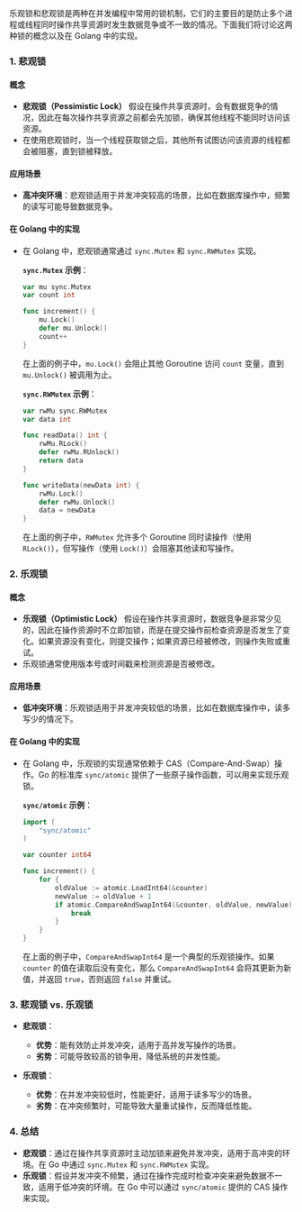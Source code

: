 乐观锁和悲观锁是两种在并发编程中常用的锁机制，它们的主要目的是防止多个进程或线程同时操作共享资源时发生数据竞争或不一致的情况。下面我们将讨论这两种锁的概念以及在 Golang 中的实现。

### 1. **悲观锁**

#### **概念**
- **悲观锁（Pessimistic Lock）** 假设在操作共享资源时，会有数据竞争的情况，因此在每次操作共享资源之前都会先加锁，确保其他线程不能同时访问该资源。
- 在使用悲观锁时，当一个线程获取锁之后，其他所有试图访问该资源的线程都会被阻塞，直到锁被释放。

#### **应用场景**
- **高冲突环境**：悲观锁适用于并发冲突较高的场景，比如在数据库操作中，频繁的读写可能导致数据竞争。

#### **在 Golang 中的实现**
- 在 Golang 中，悲观锁通常通过 `sync.Mutex` 和 `sync.RWMutex` 实现。

  **`sync.Mutex` 示例**：
  ```go
  var mu sync.Mutex
  var count int

  func increment() {
      mu.Lock()
      defer mu.Unlock()
      count++
  }
  ```

  在上面的例子中，`mu.Lock()` 会阻止其他 Goroutine 访问 `count` 变量，直到 `mu.Unlock()` 被调用为止。

  **`sync.RWMutex` 示例**：
  ```go
  var rwMu sync.RWMutex
  var data int

  func readData() int {
      rwMu.RLock()
      defer rwMu.RUnlock()
      return data
  }

  func writeData(newData int) {
      rwMu.Lock()
      defer rwMu.Unlock()
      data = newData
  }
  ```

  在上面的例子中，`RWMutex` 允许多个 Goroutine 同时读操作（使用 `RLock()`），但写操作（使用 `Lock()`）会阻塞其他读和写操作。

### 2. **乐观锁**

#### **概念**
- **乐观锁（Optimistic Lock）** 假设在操作共享资源时，数据竞争是非常少见的，因此在操作资源时不立即加锁，而是在提交操作前检查资源是否发生了变化。如果资源没有变化，则提交操作；如果资源已经被修改，则操作失败或重试。
- 乐观锁通常使用版本号或时间戳来检测资源是否被修改。

#### **应用场景**
- **低冲突环境**：乐观锁适用于并发冲突较低的场景，比如在数据库操作中，读多写少的情况下。

#### **在 Golang 中的实现**
- 在 Golang 中，乐观锁的实现通常依赖于 CAS（Compare-And-Swap）操作。Go 的标准库 `sync/atomic` 提供了一些原子操作函数，可以用来实现乐观锁。

  **`sync/atomic` 示例**：
  ```go
  import (
      "sync/atomic"
  )

  var counter int64

  func increment() {
      for {
          oldValue := atomic.LoadInt64(&counter)
          newValue := oldValue + 1
          if atomic.CompareAndSwapInt64(&counter, oldValue, newValue) {
              break
          }
      }
  }
  ```

  在上面的例子中，`CompareAndSwapInt64` 是一个典型的乐观锁操作。如果 `counter` 的值在读取后没有变化，那么 `CompareAndSwapInt64` 会将其更新为新值，并返回 `true`，否则返回 `false` 并重试。

### 3. **悲观锁 vs. 乐观锁**

- **悲观锁**：
  - **优势**：能有效防止并发冲突，适用于高并发写操作的场景。
  - **劣势**：可能导致较高的锁争用，降低系统的并发性能。

- **乐观锁**：
  - **优势**：在并发冲突较低时，性能更好，适用于读多写少的场景。
  - **劣势**：在冲突频繁时，可能导致大量重试操作，反而降低性能。

### 4. **总结**

- **悲观锁**：通过在操作共享资源时主动加锁来避免并发冲突，适用于高冲突的环境。在 Go 中通过 `sync.Mutex` 和 `sync.RWMutex` 实现。
- **乐观锁**：假设并发冲突不频繁，通过在操作完成时检查冲突来避免数据不一致，适用于低冲突的环境。在 Go 中可以通过 `sync/atomic` 提供的 CAS 操作来实现。